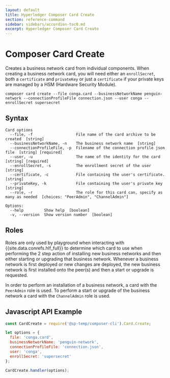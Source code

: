 ```yaml
---
layout: default
title: Hyperledger Composer Card Create
section: reference-command
sidebar: sidebars/accordion-toc0.md
excerpt: Hyperledger Composer Card Create
---
```


# Composer Card Create

Creates a business network card from individual components. When creating a business network card, you will need either an `enrollSecret`, both a `certificate` and `privateKey` or just a `certificate` if your private keys are managed by a HSM (Hardware Security Module).

```
composer card create --file conga.card --businessNetworkName penguin-network --connectionProfileFile connection.json --user conga --enrollSecret supersecret
```

## Syntax

```
Card options
  --file, -f                   File name of the card archive to be created  [string]
  --businessNetworkName, -n    The business network name  [string]
  --connectionProfileFile, -p  Filename of the connection profile json file  [string] [required]
  --user, -u                   The name of the identity for the card  [string] [required]
  --enrollSecret, -s           The enrollment secret of the user  [string]
  --certificate, -c            File containing the user's certificate.  [string]
  --privateKey, -k             File containing the user's private key  [string]
  --role, -r                   The role for this card can, specify as many as needed  [choices: "PeerAdmin", "ChannelAdmin"]

Options:
  --help         Show help  [boolean]
  -v, --version  Show version number  [boolean]
```

## Roles

Roles are only used by playground when interacting with {{site.data.conrefs.hlf_full}} to determine which card to use when performing the 2 step action of installing new business networks and then either starting or upgrading that business network. Whenever a business network is first deployed or new changes are deployed, the new business network is first installed onto the peer(s) and then a start or upgrade is requested.

In order to perform an installation of a business network, a card with the `PeerAdmin` role is used. To perform a start or upgrade of the business network a card with the `ChannelAdmin` role is used.

## Javascript API Example

```javascript
const CardCreate = require('@sp-temp/composer-cli').Card.Create;

let options = {
  file: 'conga.card',
  businessNetworkName: 'penguin-network',
  connectionProfileFile: 'connection.json',
  user: 'conga',
  enrollSecret: 'supersecret'
};

CardCreate.handler(options);
```
